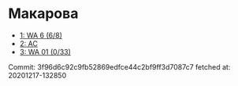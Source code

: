 # Макарова
- [1: WA 6 (6/8)](1.md)
- [2: AC](2.md)
- [3: WA 01 (0/33)](3.md)

Commit: 3f96d6c92c9fb52869edfce44c2bf9ff3d7087c7
 fetched at: 20201217-132850

